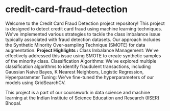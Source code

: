 # credit-card-fraud-detection

Welcome to the Credit Card Fraud Detection project repository! 
This project is designed to detect credit card fraud using machine learning techniques. We've implemented various strategies to tackle the class imbalance issue typically associated with fraud detection datasets. Our approach includes the Synthetic Minority Over-sampling Technique (SMOTE) for data augmentation. 
**Project Highlights :**
Class Imbalance Management: We've effectively addressed this issue using SMOTE to create synthetic samples of the minority class. 
Classification Algorithms: We've explored multiple classification algorithms to identify fraudulent transactions, including Gaussian Naive Bayes, K Nearest Neighbors, Logistic Regression,
Hyperparameter Tuning: We've fine-tuned the hyperparameters of our models using GridSearchCV. 

This project is a part of our coursework in data science and machine learning at the Indian Institute of Science Education and Research (IISER) Bhopal.

